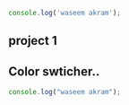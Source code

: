 ``` js
console.log('waseem akram');
```

## project 1

## Color swticher..

```javascript
console.log("waseem akram");
```
